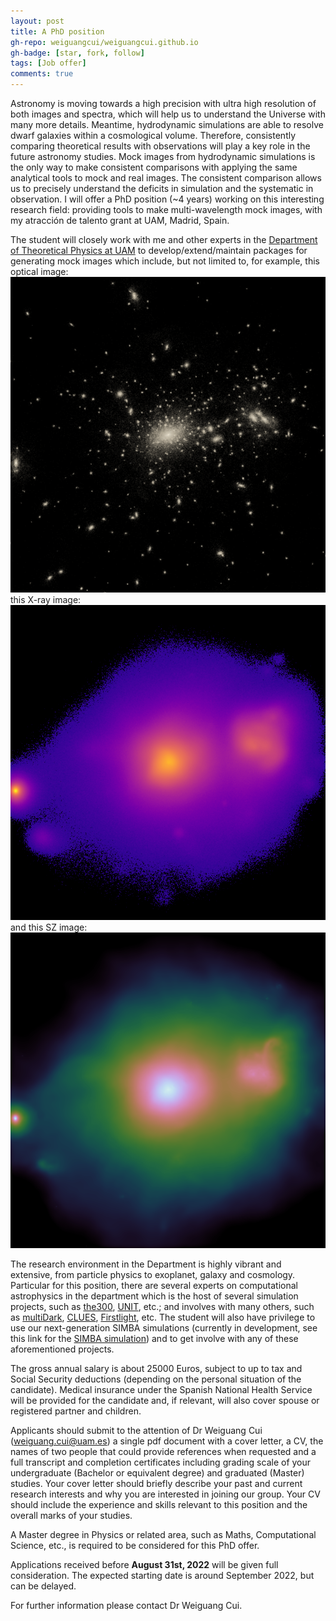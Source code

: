 ```yaml
---
layout: post
title: A PhD position
gh-repo: weiguangcui/weiguangcui.github.io
gh-badge: [star, fork, follow]
tags: [Job offer]
comments: true
---
```


Astronomy is moving towards a high precision with ultra high resolution of both images and spectra, which will help us to understand the Universe with many more details. Meantime, hydrodynamic simulations are able to resolve dwarf galaxies within a cosmological volume. Therefore, consistently comparing theoretical results with observations will play a key role in the future astronomy studies. Mock images from hydrodynamic simulations is the only way to make consistent comparisons with applying the same analytical tools to mock and real images. The consistent comparison allows us to precisely understand the deficits in simulation and the systematic in observation. I will offer a PhD position (~4 years) working on this interesting research field: providing tools to make multi-wavelength mock images, with my atracción de talento grant at UAM, Madrid, Spain. 

The student will closely work with me and other experts in the [Department of Theoretical Physics at UAM](https://www.uam.es/ss/Satellite/FisicaTeorica/en/home.htm) to develop/extend/maintain packages for generating mock images which include, but not limited to, for example, this optical image:
![CCD](/assets/img/postimg/G3X-CCD.png) 
this X-ray image:
![Xray](/assets/img/postimg/G3X-Xray.png) 
and this SZ image:
![SZ](/assets/img/postimg/G3X-SZ.png)

The research environment in the Department is highly vibrant and extensive, from particle physics to exoplanet, galaxy and cosmology. Particular for this position, there are several experts on computational astrophysics in the department which is the host of several simulation projects, such as [the300](https://the300-project.org), [UNIT](http://www.unitsims.org), etc.; and involves with many others, such as [multiDark](https://www.cosmosim.org/cms/simulations/mdpl2/), [CLUES](https://www.clues-project.org), [Firstlight](https://www.ita.uni-heidelberg.de/~ceverino/FirstLight/index.html), etc. The student will also have privilege to use our next-generation SIMBA simulations (currently in development, see this link for the [SIMBA simulation](http://simba.roe.ac.uk/)) and to get involve with any of these aforementioned projects. 

The gross annual salary is about 25000 Euros, subject to up to tax and Social Security deductions (depending on the personal situation of the candidate). Medical insurance under the Spanish National Health Service will be provided for the candidate and, if relevant, will also cover spouse or registered partner and children.

Applicants should submit to the attention of Dr Weiguang Cui ([weiguang.cui@uam.es](mailto:weiguang.cui@uam.es)) a single pdf document with a cover letter, a CV, the names of two people that could provide references when requested and a full transcript and completion certificates including grading scale of your undergraduate (Bachelor or equivalent degree) and graduated (Master) studies. Your cover letter should briefly describe your past and current research interests and why you are interested in joining our group. Your CV should include the experience and skills relevant to this position and the overall marks of your studies.

A Master degree in Physics or related area, such as Maths, Computational Science, etc., is required to be considered for this PhD offer.

Applications received before **August 31st, 2022** will be given full consideration. The expected starting date is around September 2022, but can be delayed.

For further information please contact Dr Weiguang Cui.